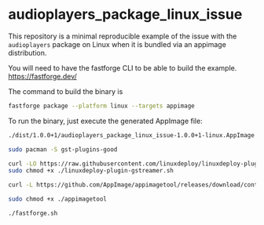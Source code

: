 # audioplayers_package_linux_issue

This repository is a minimal reproducible example of the issue with the `audioplayers` package on Linux when it is bundled via an appimage distribution.

You will need to have the fastforge CLI to be able to build the example.
https://fastforge.dev/

The command to build the binary is

```bash
fastforge package --platform linux --targets appimage
```

To run the binary, just execute the generated AppImage file:

```bash
./dist/1.0.0+1/audioplayers_package_linux_issue-1.0.0+1-linux.AppImage
```

```bash
sudo pacman -S gst-plugins-good

curl -LO https://raw.githubusercontent.com/linuxdeploy/linuxdeploy-plugin-gstreamer/refs/heads/master/linuxdeploy-plugin-gstreamer.sh
sudo chmod +x ./linuxdeploy-plugin-gstreamer.sh

curl -L https://github.com/AppImage/appimagetool/releases/download/continuous/appimagetool-x86_64.AppImage -o appimagetool

sudo chmod +x ./appimagetool

./fastforge.sh
```
